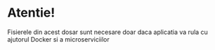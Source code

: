 # Atentie!
Fisierele din acest dosar sunt necesare doar daca aplicatia va rula cu ajutorul Docker si a microserviciilor